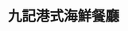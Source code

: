 ---
title: "九記港式海鮮餐廳"
description: "九記港式海鮮餐廳"
layout: shop
keywords:
  - 美食競賽
  - 台灣美食
  - 美食精選
datePublished: "2025-06-30"
dateModified: "2025-07-02"
city: "台北市"
district: "中山區"
address: "台北市中山區長春路104號"
phone: "0225410546"
geo: "25.05479755130303, 121.52806663188414"
google_map: "https://maps.app.goo.gl/Q3TNGyHd9GHkPA2D9"
footinder: "https://footinder.com.tw/%E5%8F%B0%E5%8C%97%E5%B8%82%E4%B8%AD%E5%B1%B1%E5%8D%80/8269/"
official: "https://www.facebook.com/profile.php?id=100068289518236"
award:
  - name: "500盤"
    year: "2024"
    entries:
      - dishes:
          - "冬瓜盅"
          - "鼓椒炒生腸"

---